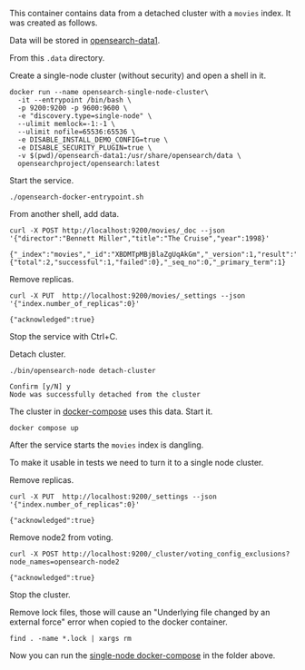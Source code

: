 This container contains data from a detached cluster with a `movies` index. It was created as follows.

Data will be stored in [opensearch-data1](./opensearch-data1).

From this `.data` directory.

Create a single-node cluster (without security) and open a shell in it.

```
docker run --name opensearch-single-node-cluster\
  -it --entrypoint /bin/bash \
  -p 9200:9200 -p 9600:9600 \
  -e "discovery.type=single-node" \
  --ulimit memlock=-1:-1 \
  --ulimit nofile=65536:65536 \
  -e DISABLE_INSTALL_DEMO_CONFIG=true \
  -e DISABLE_SECURITY_PLUGIN=true \
  -v $(pwd)/opensearch-data1:/usr/share/opensearch/data \
  opensearchproject/opensearch:latest
```

Start the service.

```
./opensearch-docker-entrypoint.sh
```

From another shell, add data.

```
curl -X POST http://localhost:9200/movies/_doc --json '{"director":"Bennett Miller","title":"The Cruise","year":1998}'

{"_index":"movies","_id":"XBDMTpMBjBlaZgUqAkGm","_version":1,"result":"created","_shards":{"total":2,"successful":1,"failed":0},"_seq_no":0,"_primary_term":1}
```

Remove replicas.

```
curl -X PUT  http://localhost:9200/movies/_settings --json '{"index.number_of_replicas":0}'

{"acknowledged":true}
```

Stop the service with Ctrl+C.

Detach cluster.

```
./bin/opensearch-node detach-cluster

Confirm [y/N] y
Node was successfully detached from the cluster
```

The cluster in [docker-compose](docker-compose.yml) uses this data. Start it.

```
docker compose up
```

After the service starts the `movies` index is dangling.

To make it usable in tests we need to turn it to a single node cluster.

Remove replicas.

```
curl -X PUT  http://localhost:9200/_settings --json '{"index.number_of_replicas":0}'

{"acknowledged":true}
```

Remove node2 from voting.

```
curl -X POST http://localhost:9200/_cluster/voting_config_exclusions?node_names=opensearch-node2

{"acknowledged":true}
```

Stop the cluster.

Remove lock files, those will cause an "Underlying file changed by an external force" error when copied to the docker container.

```
find . -name *.lock | xargs rm 
```

Now you can run the [single-node docker-compose](../docker-compose.yml) in the folder above.
